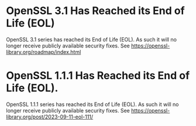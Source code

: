 # OpenSSL 3.1 Has Reached its End of Life (EOL)
OpenSSL 3.1 series has reached its End of Life (EOL).  As such it will no longer receive publicly available security fixes. See <https://openssl-library.org/roadmap/index.html>
# OpenSSL 1.1.1 Has Reached its End of Life (EOL).
OpenSSL 1.1.1 series has reached its End of Life (EOL). As such it will no longer receive publicly available security fixes. See <https://openssl-library.org/post/2023-09-11-eol-111/>
